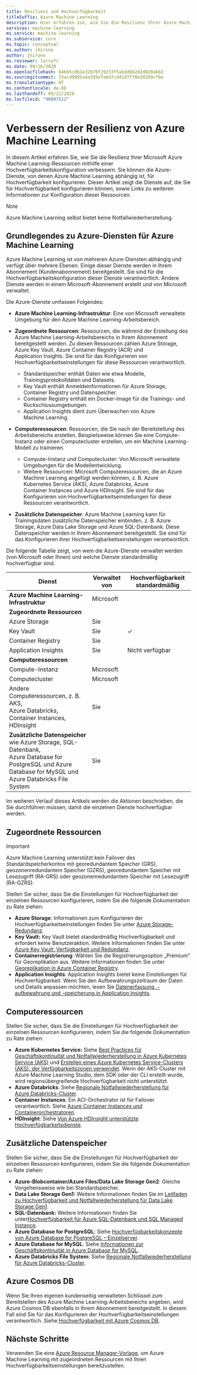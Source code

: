 ```yaml
---
title: Resilienz und Hochverfügbarkeit
titleSuffix: Azure Machine Learning
description: Hier erfahren Sie, wie Sie die Resilienz Ihrer Azure Machine Learning-Ressourcen gegenüber Ausfällen mithilfe einer Hochverfügbarkeitskonfiguration verbessern.
services: machine-learning
ms.service: machine-learning
ms.subservice: core
ms.topic: conceptual
ms.author: jhirono
author: jhirono
ms.reviewer: larryfr
ms.date: 09/16/2020
ms.openlocfilehash: 64665c0b1e32970f29233f5abdd6b2d2d020a6b2
ms.sourcegitcommit: 53acd9895a4a395efa6d7cd41d7f78e392b9cfbe
ms.translationtype: HT
ms.contentlocale: de-DE
ms.lasthandoff: 09/22/2020
ms.locfileid: "90897512"
---
```

# <a name="increase-azure-machine-learning-resiliency"></a>Verbessern der Resilienz von Azure Machine Learning



In diesem Artikel erfahren Sie, wie Sie die Resilienz Ihrer Microsoft Azure Machine Learning-Ressourcen mithilfe einer Hochverfügbarkeitskonfiguration verbessern. Sie können die Azure-Dienste, von denen Azure Machine Learning abhängig ist, für Hochverfügbarkeit konfigurieren. Dieser Artikel zeigt die Dienste auf, die Sie für Hochverfügbarkeit konfigurieren können, sowie Links zu weiteren Informationen zur Konfiguration dieser Ressourcen.

> [!NOTE]
> Azure Machine Learning selbst bietet keine Notfallwiederherstellung.

## <a name="understand-azure-services-for-azure-machine-learning"></a>Grundlegendes zu Azure-Diensten für Azure Machine Learning

Azure Machine Learning ist von mehreren Azure-Diensten abhängig und verfügt über mehrere Ebenen. Einige dieser Dienste werden in Ihrem Abonnement (Kundenabonnement) bereitgestellt. Sie sind für die Hochverfügbarkeitskonfiguration dieser Dienste verantwortlich. Andere Dienste werden in einem Microsoft-Abonnement erstellt und von Microsoft verwaltet. 

Die Azure-Dienste umfassen Folgendes:

* **Azure Machine Learning-Infrastruktur**: Eine von Microsoft verwaltete Umgebung für den Azure Machine Learning-Arbeitsbereich.

* **Zugeordnete Ressourcen**: Ressourcen, die während der Erstellung des Azure Machine Learning-Arbeitsbereichs in Ihrem Abonnement bereitgestellt werden. Zu diesen Ressourcen zählen Azure Storage, Azure Key Vault, Azure Container Registry (ACR) und Application Insights. Sie sind für das Konfigurieren von Hochverfügbarkeitseinstellungen für diese Ressourcen verantwortlich.
  * Standardspeicher enthält Daten wie etwa Modelle, Trainingsprotokolldaten und Datasets.
  * Key Vault enthält Anmeldeinformationen für Azure Storage, Container Registry und Datenspeicher.
  * Container Registry enthält ein Docker-Image für die Trainings- und Rückschlussumgebungen.
  * Application Insights dient zum Überwachen von Azure Machine Learning.

* **Computeressourcen**: Ressourcen, die Sie nach der Bereitstellung des Arbeitsbereichs erstellen. Beispielsweise können Sie eine Compute-Instanz oder einen Computecluster erstellen, um ein Machine Learning-Modell zu trainieren.
  * Compute-Instanz und Computecluster: Von Microsoft verwaltete Umgebungen für die Modellentwicklung.
  * Weitere Ressourcen: Microsoft Computeressourcen, die an Azure Machine Learning angefügt werden können, z. B. Azure Kubernetes Service (AKS), Azure Databricks, Azure Container Instances und Azure HDInsight. Sie sind für das Konfigurieren von Hochverfügbarkeitseinstellungen für diese Ressourcen verantwortlich.

* **Zusätzliche Datenspeicher**: Azure Machine Learning kann für Trainingsdaten zusätzliche Datenspeicher einbinden, z. B. Azure Storage, Azure Data Lake Storage und Azure SQL-Datenbank.  Diese Datenspeicher werden in Ihrem Abonnement bereitgestellt. Sie sind für das Konfigurieren ihrer Hochverfügbarkeitseinstellungen verantwortlich.

Die folgende Tabelle zeigt, von wem die Azure-Dienste verwaltet werden (von Microsoft oder Ihnen) und welche Dienste standardmäßig hochverfügbar sind.

| Dienst | Verwaltet von | Hochverfügbarkeit standardmäßig |
| ----- | ----- | ----- |
| **Azure Machine Learning-Infrastruktur** | Microsoft | |
| **Zugeordnete Ressourcen** |
| Azure Storage | Sie | |
| Key Vault | Sie | ✓ |
| Container Registry | Sie | |
| Application Insights | Sie | Nicht verfügbar |
| **Computeressourcen** |
| Compute-Instanz | Microsoft |  |
| Computecluster | Microsoft |  |
| Andere Computeressourcen, z. B. AKS, <br>Azure Databricks, Container Instances, HDInsight | Sie |  |
| **Zusätzliche Datenspeicher** wie Azure Storage, SQL-Datenbank,<br> Azure Database for PostgreSQL und Azure Database for MySQL und <br>Azure Databricks File System | Sie | |

Im weiteren Verlauf dieses Artikels werden die Aktionen beschrieben, die Sie durchführen müssen, damit die einzelnen Dienste hochverfügbar werden.

## <a name="associated-resources"></a>Zugeordnete Ressourcen

> [!IMPORTANT]
> Azure Machine Learning unterstützt kein Failover des Standardspeicherkontos mit georedundantem Speicher (GRS), geozonenredundantem Speicher (GZRS), georedundantem Speicher mit Lesezugriff (RA-GRS) oder geozonenredundantem Speicher mit Lesezugriff (RA-GZRS).

Stellen Sie sicher, dass Sie die Einstellungen für Hochverfügbarkeit der einzelnen Ressourcen konfigurieren, indem Sie die folgende Dokumentation zu Rate ziehen:

* **Azure Storage**: Informationen zum Konfigurieren der Hochverfügbarkeitseinstellungen finden Sie unter [Azure Storage-Redundanz](https://docs.microsoft.com/azure/storage/common/storage-redundancy).
* **Key Vault:** Key Vault bietet standardmäßig Hochverfügbarkeit und erfordert keine Benutzeraktion.  Weitere Informationen finden Sie unter [Azure Key Vault: Verfügbarkeit und Redundanz](https://docs.microsoft.com/azure/key-vault/general/disaster-recovery-guidance).
* **Containerregistrierung**: Wählen Sie die Registrierungsoption „Premium“ für Georeplikation aus. Weitere Informationen finden Sie unter [Georeplikation in Azure Container Registry](https://docs.microsoft.com/azure/container-registry/container-registry-geo-replication).
* **Application Insights**: Application Insights bietet keine Einstellungen für Hochverfügbarkeit. Wenn Sie den Aufbewahrungszeitraum der Daten und Details anpassen möchten, lesen Sie [Datenerfassung, -aufbewahrung und -speicherung in Application Insights](https://docs.microsoft.com/azure/azure-monitor/app/data-retention-privacy#how-long-is-the-data-kept).

## <a name="compute-resources"></a>Computeressourcen

Stellen Sie sicher, dass Sie die Einstellungen für Hochverfügbarkeit der einzelnen Ressourcen konfigurieren, indem Sie die folgende Dokumentation zu Rate ziehen:

* **Azure Kubernetes Service:** Siehe [Best Practices für Geschäftskontinuität und Notfallwiederherstellung in Azure Kubernetes Service (AKS)](https://docs.microsoft.com/azure/aks/operator-best-practices-multi-region) und [Erstellen eines Azure Kubernetes Service-Clusters (AKS), der Verfügbarkeitszonen verwendet](https://docs.microsoft.com/azure/aks/availability-zones). Wenn der AKS-Cluster mit Azure Machine Learning Studio, dem SDK oder der CLI erstellt wurde, wird regionsübergreifende Hochverfügbarkeit nicht unterstützt.
* **Azure Databricks**: Siehe [Regionale Notfallwiederherstellung für Azure Databricks-Cluster](https://docs.microsoft.com/azure/azure-databricks/howto-regional-disaster-recovery).
* **Container Instances**: Ein ACI-Orchestrator ist für Failover verantwortlich. Siehe [Azure Container Instances und Containerorchestratoren](https://docs.microsoft.com/azure/container-instances/container-instances-orchestrator-relationship).
* **HDInsight**: Siehe [Von Azure HDInsight unterstützte Hochverfügbarkeitsdienste](https://docs.microsoft.com/azure/hdinsight/hdinsight-high-availability-components).

## <a name="additional-data-stores"></a>Zusätzliche Datenspeicher

Stellen Sie sicher, dass Sie die Einstellungen für Hochverfügbarkeit der einzelnen Ressourcen konfigurieren, indem Sie die folgende Dokumentation zu Rate ziehen:

* **Azure-Blobcontainer/Azure Files/Data Lake Storage Gen2**: Gleiche Vorgehensweise wie bei Standardspeicher.
* **Data Lake Storage Gen1:** Weitere Informationen finden Sie im [Leitfaden zu Hochverfügbarkeit und Notfallwiederherstellung für Data Lake Storage Gen1](https://docs.microsoft.com/azure/data-lake-store/data-lake-store-disaster-recovery-guidance).
* **SQL-Datenbank:** Weitere Informationen finden Sie unter[Hochverfügbarkeit für Azure SQL-Datenbank und SQL Managed Instance](https://docs.microsoft.com/azure/sql-database/sql-database-high-availability).
* **Azure Database for PostgreSQL**: Siehe [Hochverfügbarkeitskonzepte von Azure Database for PostgreSQL – Einzelserver](https://docs.microsoft.com/azure/postgresql/concepts-high-availability).
* **Azure Database for MySQL**: Siehe [Informationen zur Geschäftskontinuität in Azure Database for MySQL](https://docs.microsoft.com/azure/mysql/concepts-business-continuity).
* **Azure Databricks File System**: Siehe [Regionale Notfallwiederherstellung für Azure Databricks-Cluster](https://docs.microsoft.com/azure/azure-databricks/howto-regional-disaster-recovery).

## <a name="azure-cosmos-db"></a>Azure Cosmos DB

Wenn Sie Ihren eigenen kundenseitig verwalteten Schlüssel zum Bereitstellen des Azure Machine Learning-Arbeitsbereichs angeben, wird Azure Cosmos DB ebenfalls in Ihrem Abonnement bereitgestellt. In diesem Fall sind Sie für das Konfigurieren der Hochverfügbarkeitseinstellungen verantwortlich. Siehe [Hochverfügbarkeit mit Azure Cosmos DB](https://docs.microsoft.com/azure/cosmos-db/high-availability).

## <a name="next-steps"></a>Nächste Schritte

Verwenden Sie eine [Azure Resource Manager-Vorlage](https://github.com/Azure/azure-quickstart-templates/tree/master/201-machine-learning-advanced), um Azure Machine Learning mit zugeordneten Ressourcen mit Ihren Hochverfügbarkeitseinstellungen bereitzustellen.
